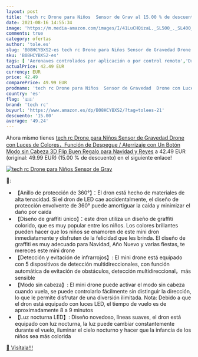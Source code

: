 ```yaml
---
layout: post
title: 'tech rc Drone para Niños  Sensor de Grav al 15.00 % de descuento'
date: 2021-08-16 14:55:34
image: 'https://m.media-amazon.com/images/I/41LuCHQizaL._SL500_._SL400_.jpg'
comments: true
category: ofertas
author: 'tole.es'
slug: 'B08HCYBXS2-es tech rc Drone para Niños Sensor de Gravedad Drone con...'
sku: 'B08HCYBXS2-es'
tags: [ 'Aeronaves controlados por aplicación o por control remoto','Drones controlados por aplicación o por control remoto','Juguetes','Juguetes y juegos','Radiocontrol','Vehículos de juguete para niños','navidad','tech rc', ]
actualPrice: 42.49 EUR
currency: EUR
price: 42.49
comparePrice: 49.99 EUR
prodname: 'tech rc Drone para Niños  Sensor de Gravedad  Drone con Luces de Colores，Función de Despegue / Aterrizaje con Un Botón  Modo sin Cabeza 3D Flip  Buen Regalo para Navidad y Reyes'
country: 'es'
flag: '🇪🇸'
brand: 'tech rc'
buyurl: 'https://www.amazon.es/dp/B08HCYBXS2/?tag=tolees-21'
descuento: '15.00'
average: '49.24'
---
```


Ahora mismo tienes [tech rc Drone para Niños  Sensor de Gravedad  Drone con Luces de Colores，Función de Despegue / Aterrizaje con Un Botón  Modo sin Cabeza 3D Flip  Buen Regalo para Navidad y Reyes](https://www.amazon.es/dp/B08HCYBXS2/?tag=tolees-21) a 42.49 EUR (original: 49.99 EUR) (15.00 %  de descuento) en el siguiente enlace!

[![tech rc Drone para Niños  Sensor de Grav](https://m.media-amazon.com/images/I/41LuCHQizaL._SL500_._SL400_.jpg)](https://www.amazon.es/dp/B08HCYBXS2/?tag=tolees-21)

🔎:

- 【Anillo de protección de 360°】：El dron está hecho de materiales de alta tenacidad. Si el dron de LED cae accidentalmente, el diseño de protección envolvente de 360° puede amortiguar la caída y minimizar el daño por caída
- 【Diseño de graffiti único】：este dron utiliza un diseño de graffiti colorido, que es muy popular entre los niños. Los colores brillantes pueden hacer que los niños se enamoren de este mini dron inmediatamente y disfruten de la felicidad que les brinda. El diseño de graffiti es muy adecuado para Navidad, Año Nuevo y varias fiestas, te mereces este mini drone
- 【Detección y evitación de infrarrojos】: El mini drone está equipado con 5 dispositivos de detección multidireccionales, con función automática de evitación de obstáculos, detección multidireccional，más sensible
- 【Modo sin cabeza】: El mini drone puede activar el modo sin cabeza cuando vuela, se puede controlarlo fácilmente sin distinguir la dirección, lo que le permite disfrutar de una diversión ilimitada. Nota: Debido a que el dron está equipado con luces LED, el tiempo de vuelo es de aproximadamente 8 a 9 minutos
- 【Luz nocturna LED】: Diseño novedoso, líneas suaves, el dron está equipado con luz nocturna, la luz puede cambiar constantemente durante el vuelo, iluminar el cielo nocturno y hacer que la infancia de los niños sea más colorida

[🛒 Visítala!!!](https://www.amazon.es/dp/B08HCYBXS2/?tag=tolees-21)
